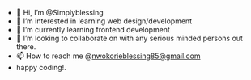- 👋 Hi, I’m @Simplyblessing
- 👀 I’m interested in learning web design/development
- 🌱 I’m currently learning frontend development
- 💞️ I’m looking to collaborate on with any serious minded persons out there.
- 📫 How to reach me @nwokorieblessing85@gmail.com
- happy coding!.

<!---
Simplyblessing/Simplyblessing is a ✨ special ✨ repository because its `README.md` (this file) appears on your GitHub profile.
You can click the Preview link to take a look at your changes.
--->
